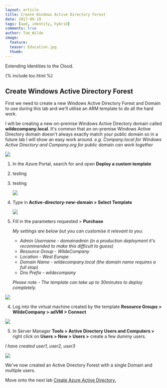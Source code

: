 ```yaml
---
layout: article
title: Create Windows Active Directory Forest
date: 2017-09-19
tags: [aad, identity, hybrid]
comments: true
author: Tom_Wilde
image:
  feature: 
  teaser: Education.jpg
  thumb: 
---
```

Extending Identities to the Cloud.

{% include toc.html %}

## Create Windows Active Directory Forest
First we need to create a new Windows Active Directory Forest and Domain to use during this lab and we'll utilise an ARM template to do all the hard work.

I will be creating a new on-premise Windows Active Directory domain called **wildecompany.local**. It's common that an on-premise Windows Active Directory domain doesn't always exactly match your public domain so in a future lab I will show an easy work around. *e.g. Company.local for Windows Active Directory and Company.org for public domain can work together*

![](../images/create-ad.png)

1. In the Azure Portal, search for and open **Deploy a custom template**

2. testing

4. testing

    ![](../images/ExtendingIdentities_1.1.png)

2. Type in **Active-directory-new-domain > Select Template**

    ![](../images/ExtendingIdentities_1.2.png)

3. Fill in the parameters requested > **Purchase** 

    *My settings are below but you can customise it relevant to you:*
    * *Admin Username - domainadmin (in a production deployment it's recommended to make this difficult to guess)*
    * *Resource Group - WildeCompany*
    * *Location - West Europe*
    * *Domain Name - wildecompany.local (the domain name requires a full stop)*
    * *Dns Prefix - wildecompany* 

    *Please note - The template can take up to 30minutes to deploy completely.*

![](../images/ExtendingIdentities_1.3.png)

4. Log into the virtual machine created by the template **Resource Groups >  WildeCompany > adVM > Connect**

![](../images/ExtendingIdentities_1.4.png)

5. In Server Manager **Tools > Active Directory Users and Computers >** right click on **Users > New > Users >** create a few dummy users. 

*I have created user1, user2, user3*

![](../images/ExtendingIdentities_1.5.png)


We've now created an Active Directory Forest with a single Domain and multiple users.

Move onto the next lab [Create Azure Active Directory.](./create-ad.md)

